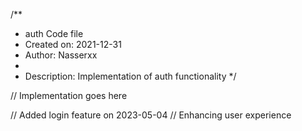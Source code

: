 /**
 * auth Code file
 * Created on: 2021-12-31
 * Author: Nasserxx
 *
 * Description: Implementation of auth functionality
 */
 
// Implementation goes here


// Added login feature on 2023-05-04
// Enhancing user experience
